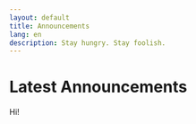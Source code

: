 ```yaml
---
layout: default
title: Announcements
lang: en
description: Stay hungry. Stay foolish.
---
```




# Latest Announcements

Hi!